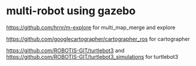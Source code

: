 # multi-robot using gazebo

https://github.com/hrnr/m-explore for multi_map_merge and explore

https://github.com/googlecartographer/cartographer_ros for cartographer

https://github.com/ROBOTIS-GIT/turtlebot3 and https://github.com/ROBOTIS-GIT/turtlebot3_simulations for turtlebot3
